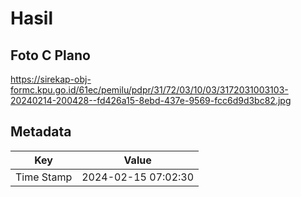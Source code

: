 # Hasil

## Foto C Plano

https://sirekap-obj-formc.kpu.go.id/61ec/pemilu/pdpr/31/72/03/10/03/3172031003103-20240214-200428--fd426a15-8ebd-437e-9569-fcc6d9d3bc82.jpg


## Metadata

| Key        | Value               |
| ---------- | ------------------- |
| Time Stamp | 2024-02-15 07:02:30 |



